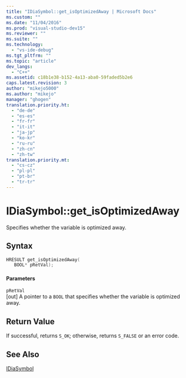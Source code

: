 ```yaml
---
title: "IDiaSymbol::get_isOptimizedAway | Microsoft Docs"
ms.custom: ""
ms.date: "11/04/2016"
ms.prod: "visual-studio-dev15"
ms.reviewer: ""
ms.suite: ""
ms.technology: 
  - "vs-ide-debug"
ms.tgt_pltfrm: ""
ms.topic: "article"
dev_langs: 
  - "C++"
ms.assetid: c18b1e38-b152-4a13-aba0-59faded5b2e6
caps.latest.revision: 3
author: "mikejo5000"
ms.author: "mikejo"
manager: "ghogen"
translation.priority.ht: 
  - "de-de"
  - "es-es"
  - "fr-fr"
  - "it-it"
  - "ja-jp"
  - "ko-kr"
  - "ru-ru"
  - "zh-cn"
  - "zh-tw"
translation.priority.mt: 
  - "cs-cz"
  - "pl-pl"
  - "pt-br"
  - "tr-tr"
---
```

# IDiaSymbol::get_isOptimizedAway
Specifies whether the variable is optimized away.  
  
## Syntax  
  
```cpp  
HRESULT get_isOptimizedAway(   
   BOOL* pRetVal);  
```  
  
#### Parameters  
 `pRetVal`  
 [out] A pointer to a `BOOL` that specifies whether the variable is optimized away.  
  
## Return Value  
 If successful, returns `S_OK`; otherwise, returns `S_FALSE` or an error code.  
  
## See Also  
 [IDiaSymbol](../../debugger/debug-interface-access/idiasymbol.md)